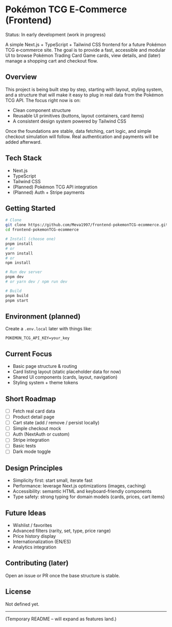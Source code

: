 # Pokémon TCG E‑Commerce (Frontend)

Status: In early development (work in progress)

A simple Next.js + TypeScript + Tailwind CSS frontend for a future Pokémon TCG e‑commerce site. The goal is to provide a fast, accessible and modular UI to browse Pokémon Trading Card Game cards, view details, and (later) manage a shopping cart and checkout flow.

## Overview
This project is being built step by step, starting with layout, styling system, and a structure that will make it easy to plug in real data from the Pokémon TCG API. The focus right now is on:
- Clean component structure
- Reusable UI primitives (buttons, layout containers, card items)
- A consistent design system powered by Tailwind CSS

Once the foundations are stable, data fetching, cart logic, and simple checkout simulation will follow. Real authentication and payments will be added afterward.

## Tech Stack
- Next.js
- TypeScript
- Tailwind CSS
- (Planned) Pokémon TCG API integration
- (Planned) Auth + Stripe payments

## Getting Started
```bash
# Clone
git clone https://github.com/Meva1997/frontend-pokemonTCG-ecommerce.git
cd frontend-pokemonTCG-ecommerce

# Install (choose one)
pnpm install
# or
yarn install
# or
npm install

# Run dev server
pnpm dev
# or yarn dev / npm run dev

# Build
pnpm build
pnpm start
```

## Environment (planned)
Create a `.env.local` later with things like:
```
POKEMON_TCG_API_KEY=your_key
```

## Current Focus
- Basic page structure & routing
- Card listing layout (static placeholder data for now)
- Shared UI components (cards, layout, navigation)
- Styling system + theme tokens

## Short Roadmap
- [ ] Fetch real card data
- [ ] Product detail page
- [ ] Cart state (add / remove / persist locally)
- [ ] Simple checkout mock
- [ ] Auth (NextAuth or custom)
- [ ] Stripe integration
- [ ] Basic tests
- [ ] Dark mode toggle

## Design Principles
- Simplicity first: start small, iterate fast
- Performance: leverage Next.js optimizations (images, caching)
- Accessibility: semantic HTML and keyboard-friendly components
- Type safety: strong typing for domain models (cards, prices, cart items)

## Future Ideas
- Wishlist / favorites
- Advanced filters (rarity, set, type, price range)
- Price history display
- Internationalization (EN/ES)
- Analytics integration

## Contributing (later)
Open an issue or PR once the base structure is stable.

## License
Not defined yet.

---
(Temporary README – will expand as features land.)